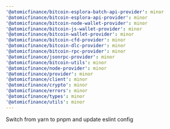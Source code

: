 ```yaml
---
'@atomicfinance/bitcoin-esplora-batch-api-provider': minor
'@atomicfinance/bitcoin-esplora-api-provider': minor
'@atomicfinance/bitcoin-node-wallet-provider': minor
'@atomicfinance/bitcoin-js-wallet-provider': minor
'@atomicfinance/bitcoin-wallet-provider': minor
'@atomicfinance/bitcoin-cfd-provider': minor
'@atomicfinance/bitcoin-dlc-provider': minor
'@atomicfinance/bitcoin-rpc-provider': minor
'@atomicfinance/jsonrpc-provider': minor
'@atomicfinance/bitcoin-utils': minor
'@atomicfinance/node-provider': minor
'@atomicfinance/provider': minor
'@atomicfinance/client': minor
'@atomicfinance/crypto': minor
'@atomicfinance/errors': minor
'@atomicfinance/types': minor
'@atomicfinance/utils': minor
---
```


Switch from yarn to pnpm and update eslint config
